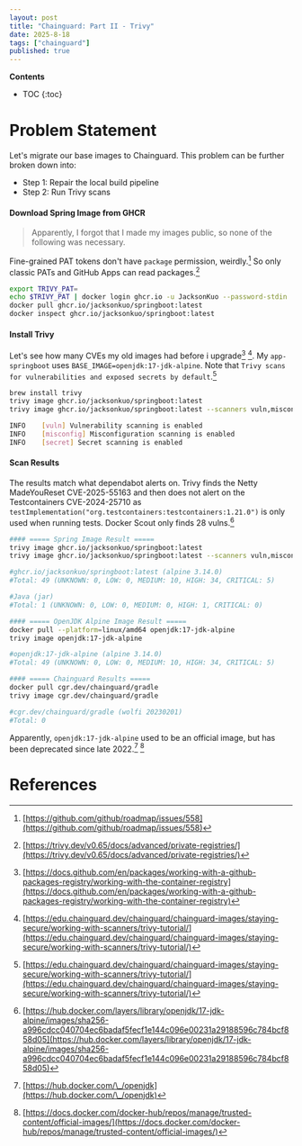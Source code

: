 ```yaml
---
layout: post
title: "Chainguard: Part II - Trivy"
date: 2025-8-18
tags: ["chainguard"]
published: true
---
```


**Contents**
* TOC
{:toc}

# Problem Statement
Let's migrate our base images to Chainguard. This problem can be further broken down into:

* Step 1: Repair the local build pipeline
* Step 2: Run Trivy scans

#### Download Spring Image from GHCR
> Apparently, I forgot that I made my images public, so none of the following was necessary. 

Fine-grained PAT tokens don't have `package` permission, weirdly.[^1] So only classic PATs and GitHub Apps can read packages.[^2] 

```bash
export TRIVY_PAT=
echo $TRIVY_PAT | docker login ghcr.io -u JacksonKuo --password-stdin
docker pull ghcr.io/jacksonkuo/springboot:latest
docker inspect ghcr.io/jacksonkuo/springboot:latest
```

#### Install Trivy
Let's see how many CVEs my old images had before i upgrade[^3] [^4]. My `app-springboot` uses `BASE_IMAGE=openjdk:17-jdk-alpine`. Note that `Trivy scans for vulnerabilities and exposed secrets by default`.[^4]

```bash
brew install trivy
trivy image ghcr.io/jacksonkuo/springboot:latest
trivy image ghcr.io/jacksonkuo/springboot:latest --scanners vuln,misconfig,secret

INFO	[vuln] Vulnerability scanning is enabled
INFO	[misconfig] Misconfiguration scanning is enabled
INFO	[secret] Secret scanning is enabled
```

#### Scan Results
The results match what dependabot alerts on. Trivy finds the Netty MadeYouReset CVE-2025-55163 and then does not alert on the Testcontainers CVE-2024-25710 as `testImplementation("org.testcontainers:testcontainers:1.21.0")` is only used when running tests. Docker Scout only finds 28 vulns.[^5]
 
```bash
#### ===== Spring Image Result ===== 
trivy image ghcr.io/jacksonkuo/springboot:latest
trivy image ghcr.io/jacksonkuo/springboot:latest --scanners vuln,misconfig,secret

#ghcr.io/jacksonkuo/springboot:latest (alpine 3.14.0)
#Total: 49 (UNKNOWN: 0, LOW: 0, MEDIUM: 10, HIGH: 34, CRITICAL: 5)

#Java (jar)
#Total: 1 (UNKNOWN: 0, LOW: 0, MEDIUM: 0, HIGH: 1, CRITICAL: 0)
```

```bash
#### ===== OpenJDK Alpine Image Result ===== 
docker pull --platform=linux/amd64 openjdk:17-jdk-alpine
trivy image openjdk:17-jdk-alpine

#openjdk:17-jdk-alpine (alpine 3.14.0)
#Total: 49 (UNKNOWN: 0, LOW: 0, MEDIUM: 10, HIGH: 34, CRITICAL: 5)
```

```bash
#### ===== Chainguard Results ===== 
docker pull cgr.dev/chainguard/gradle
trivy image cgr.dev/chainguard/gradle

#cgr.dev/chainguard/gradle (wolfi 20230201)
#Total: 0
```

Apparently, `openjdk:17-jdk-alpine` used to be an official image, but has been deprecated since late 2022.[^6] [^7]

# References
[^1]: [https://github.com/github/roadmap/issues/558](https://github.com/github/roadmap/issues/558)

[^2]: [https://trivy.dev/v0.65/docs/advanced/private-registries/](https://trivy.dev/v0.65/docs/advanced/private-registries/)

[^3]: [https://docs.github.com/en/packages/working-with-a-github-packages-registry/working-with-the-container-registry](https://docs.github.com/en/packages/working-with-a-github-packages-registry/working-with-the-container-registry)

[^4]: [https://edu.chainguard.dev/chainguard/chainguard-images/staying-secure/working-with-scanners/trivy-tutorial/](https://edu.chainguard.dev/chainguard/chainguard-images/staying-secure/working-with-scanners/trivy-tutorial/)

[^5]: [https://hub.docker.com/layers/library/openjdk/17-jdk-alpine/images/sha256-a996cdcc040704ec6badaf5fecf1e144c096e00231a29188596c784bcf858d05](https://hub.docker.com/layers/library/openjdk/17-jdk-alpine/images/sha256-a996cdcc040704ec6badaf5fecf1e144c096e00231a29188596c784bcf858d05)

[^6]: [https://hub.docker.com/\_/openjdk](https://hub.docker.com/\_/openjdk)

[^7]: [https://docs.docker.com/docker-hub/repos/manage/trusted-content/official-images/](https://docs.docker.com/docker-hub/repos/manage/trusted-content/official-images/)
